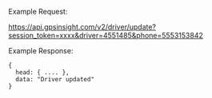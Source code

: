Example Request:

https://api.gpsinsight.com/v2/driver/update?session_token=xxxx&driver=4551485&phone=5553153842

Example Response:

    {
      head: { .... },
      data: "Driver updated"
    }
